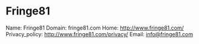 
# Fringe81

Name: Fringe81
Domain: fringe81.com
Home: http://www.fringe81.com/
Privacy_policy: http://www.fringe81.com/privacy/
Email: info@fringe81.com
